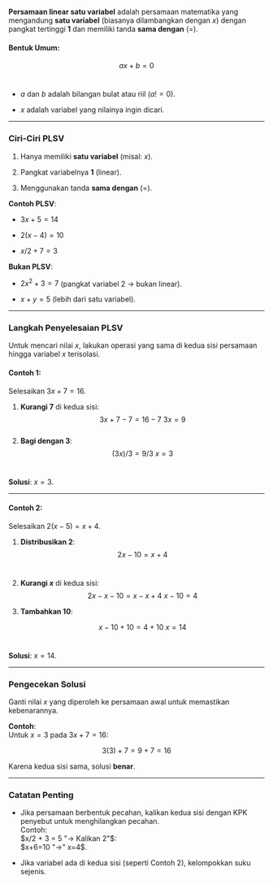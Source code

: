 **Persamaan linear satu variabel** adalah persamaan matematika yang mengandung **satu variabel** (biasanya dilambangkan dengan $x$) dengan pangkat tertinggi **1** dan memiliki tanda **sama dengan** ($=$).

#### **Bentuk Umum**:

$$ a x + b = 0 $$
<br>

- $a$ dan $b$ adalah bilangan bulat atau riil ($a != 0$).
    
- $x$ adalah variabel yang nilainya ingin dicari.
    

---

### **Ciri-Ciri PLSV**

1. Hanya memiliki **satu variabel** (misal: $x$).
    
2. Pangkat variabelnya **1** (linear).
    
3. Menggunakan tanda **sama dengan** ($=$).
    

**Contoh PLSV**:

- $3x + 5 = 14$
    
- $2(x − 4) = 10$
    
- $x/2+7=3$
    

**Bukan PLSV**:

- $2x^2+3=7$ (pangkat variabel 2 → bukan linear).
    
- $x+y=5$ (lebih dari satu variabel).
    

---

### **Langkah Penyelesaian PLSV**

Untuk mencari nilai $x$, lakukan operasi yang sama di kedua sisi persamaan hingga variabel $x$ terisolasi.

#### **Contoh 1**:

Selesaikan $3x+7=16$.

1. **Kurangi 7** di kedua sisi:
    $$
    3x+7−7=16−7 \
    3x=9
    $$
    <br>
2. **Bagi dengan 3**:
    $$
	(3x)/3 = 9/3 \
	x = 3
    $$
    <br>

**Solusi**: $x=3$.

---

#### **Contoh 2**:

Selesaikan $2(x−5)=x+4$.

1. **Distribusikan 2**:
    $$ 2x−10=x+4 $$ <br>
    
2. **Kurangi $x$** di kedua sisi:
	 $$
    2x−x−10=x−x+4 \
    x−10=4
    $$
    
3. **Tambahkan 10**:
    
    $$
    x - 10 + 10 = 4 + 10 \
    x = 14
    $$
    <br>

**Solusi**: $x=14$.

---

### **Pengecekan Solusi**

Ganti nilai $x$ yang diperoleh ke persamaan awal untuk memastikan kebenarannya.

**Contoh**:  
Untuk $x=3$ pada $3x+7=16$:

$$3(3)+7=9+7=16$$

Karena kedua sisi sama, solusi **benar**.

---

### **Catatan Penting**

- Jika persamaan berbentuk pecahan, kalikan kedua sisi dengan KPK penyebut untuk menghilangkan pecahan.  
    Contoh:  
    $x/2 + 3 = 5 "→ Kalikan 2"$:  
    $x+6=10 "→" x=4$.
    
- Jika variabel ada di kedua sisi (seperti Contoh 2), kelompokkan suku sejenis.